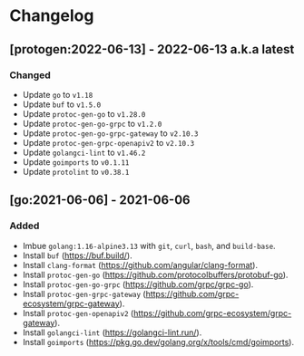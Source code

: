 # Changelog

## [protogen:2022-06-13] - 2022-06-13 a.k.a latest

### Changed
- Update `go` to `v1.18`
- Update `buf` to `v1.5.0`
- Update `protoc-gen-go` to `v1.28.0`
- Update `protoc-gen-go-grpc` to `v1.2.0`
- Update `protoc-gen-go-grpc-gateway` to `v2.10.3`
- Update `protoc-gen-grpc-openapiv2` to `v2.10.3`
- Update `golangci-lint` to `v1.46.2`
- Update `goimports` to `v0.1.11`
- Update `protolint` to `v0.38.1`

## [go:2021-06-06] - 2021-06-06
### Added
- Imbue `golang:1.16-alpine3.13` with `git`, `curl`, `bash`, and `build-base`.
- Install `buf` (https://buf.build/).
- Install `clang-format` (https://github.com/angular/clang-format).
- Install `protoc-gen-go` (https://github.com/protocolbuffers/protobuf-go).
- Install `protoc-gen-go-grpc` (https://github.com/grpc/grpc-go).
- Install `protoc-gen-grpc-gateway` (https://github.com/grpc-ecosystem/grpc-gateway).
- Install `protoc-gen-openapiv2` (https://github.com/grpc-ecosystem/grpc-gateway).
- Install `golangci-lint` (https://golangci-lint.run/).
- Install `goimports` (https://pkg.go.dev/golang.org/x/tools/cmd/goimports).
